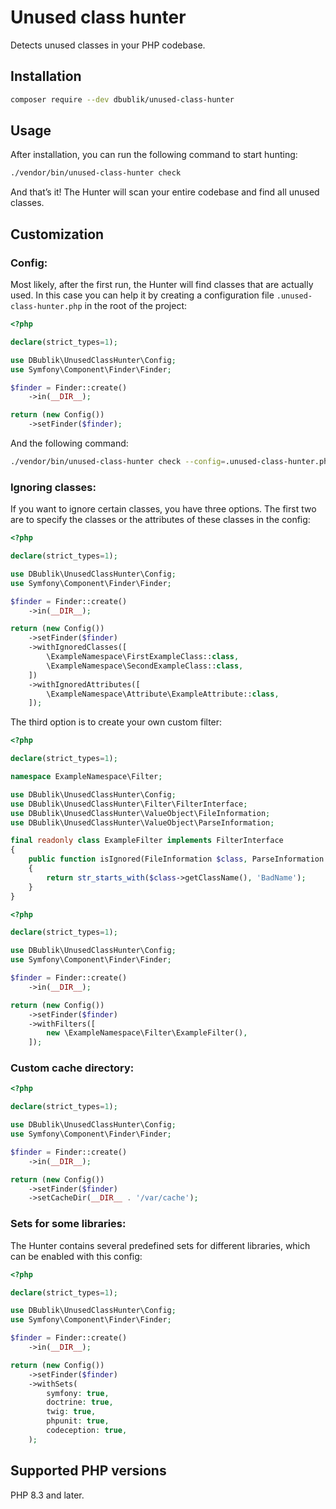 # Unused class hunter

Detects unused classes in your PHP codebase.

## Installation

```bash
composer require --dev dbublik/unused-class-hunter
```

## Usage

After installation, you can run the following command to start hunting:

```bash
./vendor/bin/unused-class-hunter check
```

And that’s it! The Hunter will scan your entire codebase and find all unused classes.

## Customization

### Config:

Most likely, after the first run, the Hunter will find classes that are actually used.
In this case you can help it by creating a configuration file `.unused-class-hunter.php` in the root of the project:

```php
<?php

declare(strict_types=1);

use DBublik\UnusedClassHunter\Config;
use Symfony\Component\Finder\Finder;

$finder = Finder::create()
    ->in(__DIR__);

return (new Config())
    ->setFinder($finder);
```

And the following command:

```bash
./vendor/bin/unused-class-hunter check --config=.unused-class-hunter.php
```

### Ignoring classes:

If you want to ignore certain classes, you have three options.
The first two are to specify the classes or the attributes of these classes in the config:

```php
<?php

declare(strict_types=1);

use DBublik\UnusedClassHunter\Config;
use Symfony\Component\Finder\Finder;

$finder = Finder::create()
    ->in(__DIR__);

return (new Config())
    ->setFinder($finder)
    ->withIgnoredClasses([
        \ExampleNamespace\FirstExampleClass::class,
        \ExampleNamespace\SecondExampleClass::class,
    ])
    ->withIgnoredAttributes([
        \ExampleNamespace\Attribute\ExampleAttribute::class,
    ]);
```

The third option is to create your own custom filter:

```php
<?php

declare(strict_types=1);

namespace ExampleNamespace\Filter;

use DBublik\UnusedClassHunter\Config;
use DBublik\UnusedClassHunter\Filter\FilterInterface;
use DBublik\UnusedClassHunter\ValueObject\FileInformation;
use DBublik\UnusedClassHunter\ValueObject\ParseInformation;

final readonly class ExampleFilter implements FilterInterface
{
    public function isIgnored(FileInformation $class, ParseInformation $information, Config $config): bool
    {
        return str_starts_with($class->getClassName(), 'BadName');
    }
}
```

```php
<?php

declare(strict_types=1);

use DBublik\UnusedClassHunter\Config;
use Symfony\Component\Finder\Finder;

$finder = Finder::create()
    ->in(__DIR__);

return (new Config())
    ->setFinder($finder)
    ->withFilters([
        new \ExampleNamespace\Filter\ExampleFilter(),
    ]);
```

### Custom cache directory:

```php
<?php

declare(strict_types=1);

use DBublik\UnusedClassHunter\Config;
use Symfony\Component\Finder\Finder;

$finder = Finder::create()
    ->in(__DIR__);

return (new Config())
    ->setFinder($finder)
    ->setCacheDir(__DIR__ . '/var/cache');
```

### Sets for some libraries:

The Hunter contains several predefined sets for different libraries, which can be enabled with this config:

```php
<?php

declare(strict_types=1);

use DBublik\UnusedClassHunter\Config;
use Symfony\Component\Finder\Finder;

$finder = Finder::create()
    ->in(__DIR__);

return (new Config())
    ->setFinder($finder)
    ->withSets(
        symfony: true,
        doctrine: true,
        twig: true,
        phpunit: true,
        codeception: true,
    );
```

## Supported PHP versions

PHP 8.3 and later.
